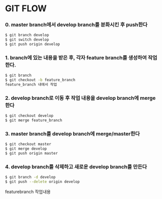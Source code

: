 # GIT FLOW





### 0. master branch에서 develop branch를 분화시킨 후 push한다

```bash 
$ git branch develop
$ git switch develop
$ git push origin develop
```



### 1. branch에 있는 내용을 받은 후, 각자 feature branch를 생성하여 작업한다.

```bash
$ git branch
$ git checkout -b feature_branch
feature_branch 내에서 작업
```



### 2. develop branch로 이동 후 작업 내용을 develop branch에 merge한다

```bash
$ git checkout develop
$ git merge feature_branch
```



### 3. master branch를 develop branch에 merge/master한다

```bash
$ git checkout master
$ git merge develop 
$ git push origin master
```



### 4. develop branch를 삭제하고 새로운 develop branch를 만든다

```bash
$ git branch -d develop
$ git push --delete origin develop
```



featurebranch 작업내용
